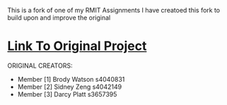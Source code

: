 This is a fork of one of my RMIT Assignments
I have creatoed this fork to build upon and improve the original


# [ Link To Original Project ](https://github.com/rmit-computing-technologies/cosc2804-apr-24-assignment-3-team-3-cosc2804-apr24)
ORIGINAL CREATORS:
- Member [1] Brody Watson s4040831
- Member [2] Sidney Zeng s4042149
- Member [3] Darcy Platt s3657395
